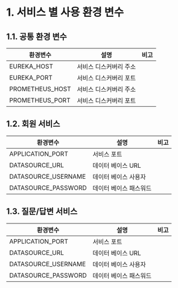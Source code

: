 # 1. 서비스 별 사용 환경 변수

## 1.1. 공통 환경 변수

| 환경변수 | 설명 | 비고 |
|---|---|---|
|EUREKA_HOST|서비스 디스커버리 주소||
|EUREKA_PORT|서비스 디스커버리 포트||
|PROMETHEUS_HOST|서비스 디스커버리 주소||
|PROMETHEUS_PORT|서비스 디스커버리 포트||

## 1.2. 회원 서비스

| 환경변수 | 설명 | 비고 |
|---|---|---|
|APPLICATION_PORT|서비스 포트||
|DATASOURCE_URL|데이터 베이스 URL||
|DATASOURCE_USERNAME|데이터 베이스 사용자||
|DATASOURCE_PASSWORD|데이터 베이스 패스워드||

## 1.3. 질문/답변 서비스

| 환경변수 | 설명 | 비고 |
|---|---|---|
|APPLICATION_PORT|서비스 포트||
|DATASOURCE_URL|데이터 베이스 URL||
|DATASOURCE_USERNAME|데이터 베이스 사용자||
|DATASOURCE_PASSWORD|데이터 베이스 패스워드||
